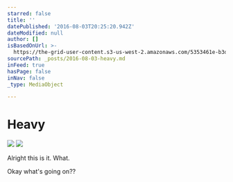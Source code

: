 ```yaml
---
starred: false
title: ''
datePublished: '2016-08-03T20:25:20.942Z'
dateModified: null
author: []
isBasedOnUrl: >-
  https://the-grid-user-content.s3-us-west-2.amazonaws.com/5353461e-b3d6-4e62-af32-680d1a6d3dcf.jpg
sourcePath: _posts/2016-08-03-heavy.md
inFeed: true
hasPage: false
inNav: false
_type: MediaObject

---
```

# Heavy
![](https://the-grid-user-content.s3-us-west-2.amazonaws.com/5353461e-b3d6-4e62-af32-680d1a6d3dcf.jpg)
![](https://the-grid-user-content.s3-us-west-2.amazonaws.com/e2a57b43-399c-4615-95d5-fd71ec4d0ef3.jpg)

Alright this is it. What.

Okay what's going on??